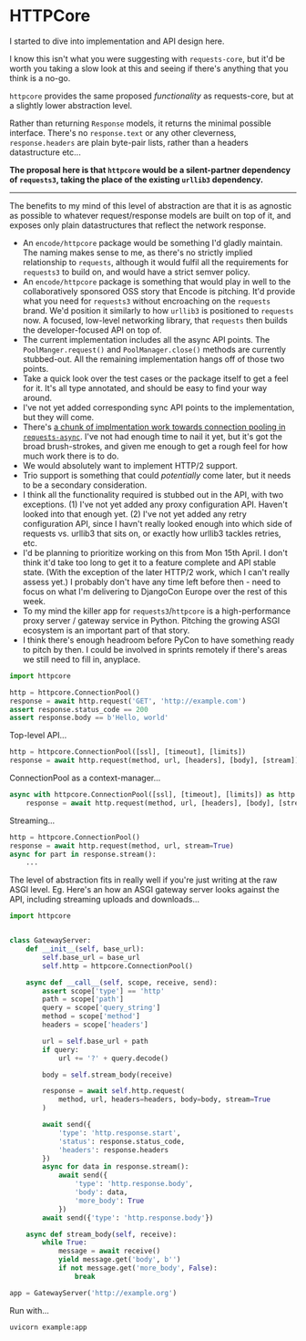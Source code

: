 # HTTPCore

I started to dive into implementation and API design here.

I know this isn't what you were suggesting with `requests-core`, but it'd be
worth you taking a slow look at this and seeing if there's anything that you
think is a no-go.

`httpcore` provides the same proposed *functionality* as requests-core, but at a slightly
lower abstraction level.

Rather than returning `Response` models, it returns the minimal possible
interface. There's no `response.text` or any other cleverness, `response.headers`
are plain byte-pair lists, rather than a headers datastructure etc...

**The proposal here is that `httpcore` would be a silent-partner dependency of `requests3`,
taking the place of the existing `urllib3` dependency.**

---

The benefits to my mind of this level of abstraction are that it is as
agnostic as possible to whatever request/response models are built on top
of it, and exposes only plain datastructures that reflect the network response.

* An `encode/httpcore` package would be something I'd gladly maintain. The naming
  makes sense to me, as there's no strictly implied relationship to `requests`,
  although it would fulfil all the requirements for `requests3` to build on,
  and would have a strict semver policy.
* An `encode/httpcore` package is something that would play in well to the
  collaboratively sponsored OSS story that Encode is pitching. It'd provide what
  you need for `requests3` without encroaching on the `requests` brand.
  We'd position it similarly to how `urllib3` is positioned to `requests` now.
  A focused, low-level networking library, that `requests` then builds the
  developer-focused API on top of.
* The current implementation includes all the async API points.
  The `PoolManger.request()` and `PoolManager.close()` methods are currently
  stubbed-out. All the remaining implementation hangs off of those two points.
* Take a quick look over the test cases or the package itself to get a feel
  for it. It's all type annotated, and should be easy to find your way around.
* I've not yet added corresponding sync API points to the implementation, but
  they will come.
* There's [a chunk of implmentation work towards connection pooling in `requests-async`](https://github.com/encode/requests-async/blob/5ec2aa80bd4499997fa744f3be19a0bdeccbaeed/requests_async/connections.py). I've not had enough time to nail it yet, but it's got the broad brush-strokes, and given me enough to get a rough feel for how much work there is to do.
* We would absolutely want to implement HTTP/2 support.
* Trio support is something that could *potentially* come later, but it needs to
  be a secondary consideration.
* I think all the functionality required is stubbed out in the API, with two exceptions.
  (1) I've not yet added any proxy configuration API. Haven't looked into that enough
  yet. (2) I've not yet added any retry configuration API, since I havn't really
  looked enough into which side of requests vs. urllib3 that sits on, or exactly how
  urllib3 tackles retries, etc.
* I'd be planning to prioritize working on this from Mon 15th April. I don't think
  it'd take too long to get it to a feature complete and API stable state.
  (With the exception of the later HTTP/2 work, which I can't really assess yet.)
  I probably don't have any time left before then - need to focus on what I'm
  delivering to DjangoCon Europe over the rest of this week.
* To my mind the killer app for `requests3`/`httpcore` is a high-performance
  proxy server / gateway service in Python. Pitching the growing ASGI ecosystem
  is an important part of that story.
* I think there's enough headroom before PyCon to have something ready to pitch by then.
  I could be involved in sprints remotely if there's areas we still need to fill in,
  anyplace.

```python
import httpcore

http = httpcore.ConnectionPool()
response = await http.request('GET', 'http://example.com')
assert response.status_code == 200
assert response.body == b'Hello, world'
```

Top-level API...

```python
http = httpcore.ConnectionPool([ssl], [timeout], [limits])
response = await http.request(method, url, [headers], [body], [stream])
```

ConnectionPool as a context-manager...

```python
async with httpcore.ConnectionPool([ssl], [timeout], [limits]) as http:
    response = await http.request(method, url, [headers], [body], [stream])
```

Streaming...

```python
http = httpcore.ConnectionPool()
response = await http.request(method, url, stream=True)
async for part in response.stream():
    ...
```

The level of abstraction fits in really well if you're just writing at
the raw ASGI level. Eg. Here's an how an ASGI gateway server looks against the
API, including streaming uploads and downloads...

```python
import httpcore


class GatewayServer:
    def __init__(self, base_url):
        self.base_url = base_url
        self.http = httpcore.ConnectionPool()

    async def __call__(self, scope, receive, send):
        assert scope['type'] == 'http'
        path = scope['path']
        query = scope['query_string']
        method = scope['method']
        headers = scope['headers']

        url = self.base_url + path
        if query:
            url += '?' + query.decode()

        body = self.stream_body(receive)

        response = await self.http.request(
            method, url, headers=headers, body=body, stream=True
        )

        await send({
            'type': 'http.response.start',
            'status': response.status_code,
            'headers': response.headers
        })
        async for data in response.stream():
            await send({
                'type': 'http.response.body',
                'body': data,
                'more_body': True
            })
        await send({'type': 'http.response.body'})

    async def stream_body(self, receive):
        while True:
            message = await receive()
            yield message.get('body', b'')
            if not message.get('more_body', False):
                break

app = GatewayServer('http://example.org')
```

Run with...

```shell
uvicorn example:app
```
